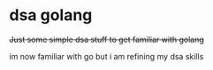# dsa golang

~~Just some simple dsa stuff to get familiar with golang~~

im now familiar with go but i am refining my dsa skills


